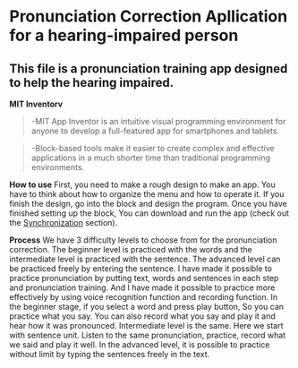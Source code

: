 Pronunciation Correction Apllication for a hearing-impaired person
======

This file is a pronunciation training app designed to help the hearing impaired.
-----
**MIT Inventorv**
>-MIT App Inventor is an intuitive visual programming environment for anyone to develop a full-featured app for smartphones and tablets.

>-Block-based tools make it easier to create complex and effective applications in a much shorter time than traditional programming environments.

**How to use**
First, you need to make a rough design to make an app.
You have to think about how to organize the menu and how to operate it.
If you finish the design, go into the block and design the program. Once you have finished setting up the block, You can download and run the app
(check out the [<i class="icon-refresh"></i> Synchronization](#synchronization) section).


**Process**
We have 3 difficulty levels to choose from for the pronunciation correction. The beginner level is practiced with the words and the intermediate level is practiced with the sentence.
The advanced level can be practiced freely by entering the sentence.
I have made it possible to practice pronunciation by putting text, words and sentences in each step and pronunciation training.
And I have made it possible to practice more effectively by using voice recognition function and recording function.
In the beginner stage, if you select a word and press play button, So you can practice what you say. You can also record what you say and play it and hear how it was pronounced.
Intermediate level is the same. Here we start with sentence unit.
Listen to the same pronunciation, practice, record what we said and play it well.
In the advanced level, it is possible to practice without limit by typing the sentences freely in the text.
